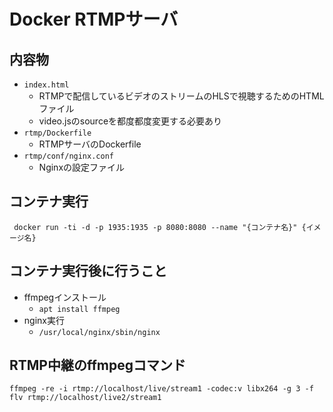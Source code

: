 # Docker RTMPサーバ

## 内容物

- `index.html`
  - RTMPで配信しているビデオのストリームのHLSで視聴するためのHTMLファイル
  - video.jsのsourceを都度都度変更する必要あり
- `rtmp/Dockerfile`
  - RTMPサーバのDockerfile
- `rtmp/conf/nginx.conf`
  - Nginxの設定ファイル

## コンテナ実行

```
 docker run -ti -d -p 1935:1935 -p 8080:8080 --name "{コンテナ名}" {イメージ名}
```

## コンテナ実行後に行うこと

- ffmpegインストール
  - `apt install ffmpeg`
- nginx実行
  - `/usr/local/nginx/sbin/nginx`

## RTMP中継のffmpegコマンド

```
ffmpeg -re -i rtmp://localhost/live/stream1 -codec:v libx264 -g 3 -f flv rtmp://localhost/live2/stream1
```